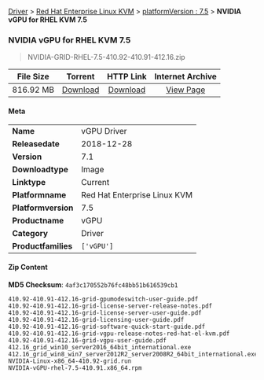 
[Driver](/README.md)  >  [Red Hat Enterprise Linux KVM](/index/Driver/Red_Hat_Enterprise_Linux_KVM.md)  >  [platformVersion : 7.5](/index/Driver/Red_Hat_Enterprise_Linux_KVM/7.5.md)  >  **NVIDIA vGPU for RHEL KVM 7.5**


###    NVIDIA vGPU for RHEL KVM 7.5

> NVIDIA-GRID-RHEL-7.5-410.92-410.91-412.16.zip   


| **File Size** | **Torrent**  | **HTTP Link** | **Internet Archive** |
|:-------------:|:------------:|:-------------:|:--------------------:|
| 816.92 MB |  [Download](https://archive.org/download/nvgpu_NVIDIA-GRID-RHEL-7.5-410.92-410.91-412.16.zip/nvgpu_NVIDIA-GRID-RHEL-7.5-410.92-410.91-412.16.zip_archive.torrent)       | [Download](https://archive.org/compress/nvgpu_NVIDIA-GRID-RHEL-7.5-410.92-410.91-412.16.zip) | [View Page](https://archive.org/details/nvgpu_NVIDIA-GRID-RHEL-7.5-410.92-410.91-412.16.zip)       |

#### Meta

<table>
<tr><td><strong>Name</strong></td><td>vGPU Driver</td></tr>
<tr><td><strong>Releasedate</strong></td><td>2018-12-28</td></tr>
<tr><td><strong>Version</strong></td><td>7.1</td></tr>
<tr><td><strong>Downloadtype</strong></td><td>Image</td></tr>
<tr><td><strong>Linktype</strong></td><td>Current</td></tr>
<tr><td><strong>Platformname</strong></td><td>Red Hat Enterprise Linux KVM</td></tr>
<tr><td><strong>Platformversion</strong></td><td>7.5</td></tr>
<tr><td><strong>Productname</strong></td><td>vGPU</td></tr>
<tr><td><strong>Category</strong></td><td>Driver</td></tr>
<tr><td><strong>Productfamilies</strong></td><td><code>['vGPU']</code></td></tr>
</table>

#### Zip Content

**MD5 Checksum**: `4af3c170552b76fc48bb51b616539cb1`

```text
410.92-410.91-412.16-grid-gpumodeswitch-user-guide.pdf
410.92-410.91-412.16-grid-license-server-release-notes.pdf
410.92-410.91-412.16-grid-license-server-user-guide.pdf
410.92-410.91-412.16-grid-licensing-user-guide.pdf
410.92-410.91-412.16-grid-software-quick-start-guide.pdf
410.92-410.91-412.16-grid-vgpu-release-notes-red-hat-el-kvm.pdf
410.92-410.91-412.16-grid-vgpu-user-guide.pdf
412.16_grid_win10_server2016_64bit_international.exe
412.16_grid_win8_win7_server2012R2_server2008R2_64bit_international.exe
NVIDIA-Linux-x86_64-410.92-grid.run
NVIDIA-vGPU-rhel-7.5-410.91.x86_64.rpm
```